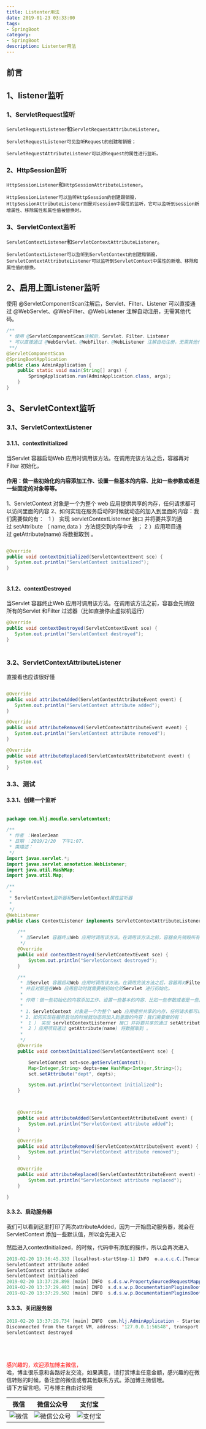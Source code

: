 ```yaml
---
title: Listenter用法
date: 2019-01-23 03:33:00
tags: 
- SpringBoot
category: 
- SpringBoot
description: Listenter用法
---
```

<!-- image url 
https://raw.githubusercontent.com/HealerJean/HealerJean.github.io/master/blogImages
　　首行缩进
<font color="red">  </font>

<font  color="red" size="4">   </font>


<font size="4">   </font>
-->

## 前言

## 1、listener监听

### 1、ServletRequest监听

`ServletRequestListener`和`ServletRequestAttributeListener`。

```
ServletRequestListener可见监听Request的创建和销毁；

ServletRequestAttributeListener可以对Request的属性进行监听。
```



### 2、HttpSession监听

`HttpSessionListener`和`HttpSessionAttributeListener`。


```
HttpSessionListener可以监听HttpSession的创建跟销毁，
HttpSessionAttributeListener则是对session中属性的监听，它可以监听到session新增属性、移除属性和属性值被替换时。

```


### 3、ServletContext监听

`ServletContextListener`和`ServletContextAttributeListener`。


```
ServletContextListener可以监听到ServletContext的创建和销毁，
ServletContextAttributeListener可以监听到ServletContext中属性的新增、移除和属性值的替换。

```

## 2、启用上面Listener监听


使用 @ServletComponentScan注解后，Servlet、Filter、Listener 可以直接通过 @WebServlet、@WebFilter、@WebListener 注解自动注册，无需其他代码。
 
 
```java
/**
 * 使用 @ServletComponentScan注解后，Servlet、Filter、Listener
 * 可以直接通过 @WebServlet、@WebFilter、@WebListener 注解自动注册，无需其他代码。
 **/
@ServletComponentScan
@SpringBootApplication
public class AdminApplication {
    public static void main(String[] args) {
        SpringApplication.run(AdminApplication.class, args);
    }
}


```

## 3、ServletContext监听

### 3.1、ServletContextListener

#### 3.1.1、contextInitialized

当Servlet 容器启动Web 应用时调用该方法。在调用完该方法之后，容器再对Filter 初始化，<br/>

     
#### 作用：做一些初始化的内容添加工作、设置一些基本的内容、比如一些参数或者是一些固定的对象等等。

1、ServletContext 对象是一个为整个 web 应用提供共享的内存，任何请求都可以访问里面的内容
2、如何实现在服务启动的时候就动态的加入到里面的内容：我们需要做的有：  
 1 ） 实现 servletContextListerner 接口 并将要共享的通过 setAttribute （ name,data ）方法提交到内存中去   ；
 2 ）应用项目通过 getAttribute(name) 将数据取到 。



```java

@Override
public void contextInitialized(ServletContextEvent sce) {
   System.out.println("ServletContext initialized");
}
     

```


#### 3.1.2、contextDestroyed

当Servlet 容器终止Web 应用时调用该方法。在调用该方法之前，容器会先销毁所有的Servlet 和Filter 过滤器（比如直接停止虚拟机运行）

```java
@Override
public void contextDestroyed(ServletContextEvent sce) {
   System.out.println("ServletContext destroyed");
}
   
```

### 3.2、ServletContextAttributeListener

直接看也应该很好懂

```java

@Override
public void attributeAdded(ServletContextAttributeEvent event) {
   System.out.println("ServletContext attribute added");
}

@Override
public void attributeRemoved(ServletContextAttributeEvent event) {
   System.out.println("ServletContext attribute removed");
}

@Override
public void attributeReplaced(ServletContextAttributeEvent event) {
   System.out
}
```

### 3.3、测试

#### 3.3.1、创建一个监听


```java

package com.hlj.moudle.servletcontext;

/**
 * 作者 ：HealerJean
 * 日期 ：2019/2/20  下午1:07.
 * 类描述：
 */
import javax.servlet.*;
import javax.servlet.annotation.WebListener;
import java.util.HashMap;
import java.util.Map;

/**
 *
 * ServletContext监听器和ServletContext属性监听器
 *
 */
@WebListener
public class ContextListener implements ServletContextAttributeListener, ServletContextListener {

    /**
     * 当Servlet 容器终止Web 应用时调用该方法。在调用该方法之前，容器会先销毁所有的Servlet 和Filter 过滤器。
     */
    @Override
    public void contextDestroyed(ServletContextEvent sce) {
        System.out.println("ServletContext destroyed");
    }

    /**
     * 当Servlet 容器启动Web 应用时调用该方法。在调用完该方法之后，容器再对Filter 初始化，
     * 并且对那些在Web 应用启动时就需要被初始化的Servlet 进行初始化。
     *
     * 作用：做一些初始化的内容添加工作、设置一些基本的内容、比如一些参数或者是一些固定的对象等等。
     *
     * 1、ServletContext 对象是一个为整个 web 应用提供共享的内存，任何请求都可以访问里面的内容
     * 2、如何实现在服务启动的时候就动态的加入到里面的内容：我们需要做的有：  
     *  1 ） 实现 servletContextListerner 接口 并将要共享的通过 setAttribute （ name,data ）方法提交到内存中去   ；
     *  2 ）应用项目通过 getAttribute(name) 将数据取到 。
     *
     */
    @Override
    public void contextInitialized(ServletContextEvent sce) {

        ServletContext sct=sce.getServletContext();
        Map<Integer,String> depts=new HashMap<Integer,String>();
        sct.setAttribute("dept", depts);

        System.out.println("ServletContext initialized");
    }



    @Override
    public void attributeAdded(ServletContextAttributeEvent event) {
        System.out.println("ServletContext attribute added");
    }

    @Override
    public void attributeRemoved(ServletContextAttributeEvent event) {
        System.out.println("ServletContext attribute removed");
    }

    @Override
    public void attributeReplaced(ServletContextAttributeEvent event) {
        System.out.println("ServletContext attribute replaced");
    }

}

```


#### 3.3.2、启动服务器

我们可以看到这里打印了两次attributeAdded，因为一开始启动服务器，就会在ServletContext 添加一些默认值，所以会先进入它<br/>

然后进入contextInitialized，的时候，代码中有添加的操作，所以会再次进入


```java
2019-02-20 13:36:45.333 [localhost-startStop-1] INFO  o.a.c.c.C.[Tomcat].[localhost].[/] - Initializing Spring embedded WebApplicationContext
ServletContext attribute added
ServletContext attribute added
ServletContext initialized
2019-02-20 13:37:28.898 [main] INFO  s.d.s.w.PropertySourcedRequestMappingHandlerMapping - Mapped URL path [/demo/swagger] onto method [public org.springframework.http.ResponseEntity<springfox.documentation.spring.web.json.Json> springfox.documentation.swagger2.web.Swagger2Controller.getDocumentation(java.lang.String,javax.servlet.http.HttpServletRequest)]
2019-02-20 13:37:29.483 [main] INFO  s.d.s.w.p.DocumentationPluginsBootstrapper - Context refreshed
2019-02-20 13:37:29.502 [main] INFO  s.d.s.w.p.DocumentationPluginsBootstrapper - Found 1 custom documentation plugin(s)

```
#### 3.3.3、关闭服务器


```java
2019-02-20 13:37:29.734 [main] INFO  com.hlj.AdminApplication - Started AdminApplication in 46.565 seconds (JVM running for 47.508)
Disconnected from the target VM, address: '127.0.0.1:56548', transport: 'socket'
ServletContext destroyed

```





<br/><br/><br/>
<font color="red"> 感兴趣的，欢迎添加博主微信， </font><br/>
哈，博主很乐意和各路好友交流，如果满意，请打赏博主任意金额，感兴趣的在微信转账的时候，备注您的微信或者其他联系方式。添加博主微信哦。
<br/>
请下方留言吧。可与博主自由讨论哦

|微信 | 微信公众号|支付宝|
|:-------:|:-------:|:------:|
| ![微信](https://raw.githubusercontent.com/HealerJean/HealerJean.github.io/master/assets/img/tctip/weixin.jpg)|![微信公众号](https://raw.githubusercontent.com/HealerJean/HealerJean.github.io/master/assets/img/my/qrcode_for_gh_a23c07a2da9e_258.jpg)|![支付宝](https://raw.githubusercontent.com/HealerJean/HealerJean.github.io/master/assets/img/tctip/alpay.jpg) |



    
<!-- Gitalk 评论 start  -->

<link rel="stylesheet" href="https://unpkg.com/gitalk/dist/gitalk.css">
<script src="https://unpkg.com/gitalk@latest/dist/gitalk.min.js"></script> 
<div id="gitalk-container"></div>    
 <script type="text/javascript">
    var gitalk = new Gitalk({
		clientID: `1d164cd85549874d0e3a`,
		clientSecret: `527c3d223d1e6608953e835b547061037d140355`,
		repo: `HealerJean.github.io`,
		owner: 'HealerJean',
		admin: ['HealerJean'],
		id: 'M3QvzwXe429luoTn',
    });
    gitalk.render('gitalk-container');
</script> 

<!-- Gitalk end -->

